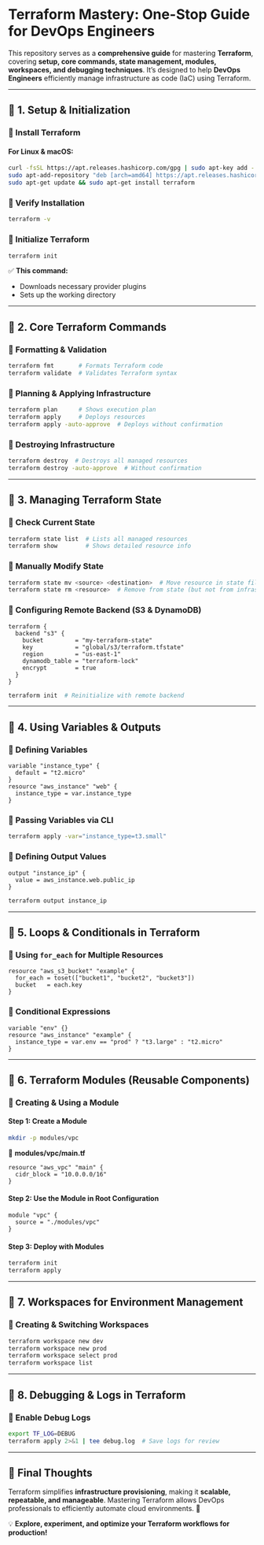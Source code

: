 # **Terraform Mastery: One-Stop Guide for DevOps Engineers**  

This repository serves as a **comprehensive guide** for mastering **Terraform**, covering **setup, core commands, state management, modules, workspaces, and debugging techniques**. It’s designed to help **DevOps Engineers** efficiently manage infrastructure as code (IaC) using Terraform.

---

## **📌 1. Setup & Initialization**  

### **🔹 Install Terraform**  
#### **For Linux & macOS:**  
```bash
curl -fsSL https://apt.releases.hashicorp.com/gpg | sudo apt-key add -
sudo apt-add-repository "deb [arch=amd64] https://apt.releases.hashicorp.com $(lsb_release -cs) main"
sudo apt-get update && sudo apt-get install terraform
```

### **🔹 Verify Installation**  
```bash
terraform -v
```

### **🔹 Initialize Terraform**  
```bash
terraform init
```
✅ **This command:**  
- Downloads necessary provider plugins  
- Sets up the working directory  

---

## **📌 2. Core Terraform Commands**  

### **🔹 Formatting & Validation**  
```bash
terraform fmt       # Formats Terraform code  
terraform validate  # Validates Terraform syntax  
```

### **🔹 Planning & Applying Infrastructure**  
```bash
terraform plan      # Shows execution plan  
terraform apply     # Deploys resources  
terraform apply -auto-approve  # Deploys without confirmation  
```

### **🔹 Destroying Infrastructure**  
```bash
terraform destroy  # Destroys all managed resources  
terraform destroy -auto-approve  # Without confirmation  
```

---

## **📌 3. Managing Terraform State**  

### **🔹 Check Current State**  
```bash
terraform state list  # Lists all managed resources  
terraform show        # Shows detailed resource info  
```

### **🔹 Manually Modify State**  
```bash
terraform state mv <source> <destination>  # Move resource in state file  
terraform state rm <resource>  # Remove from state (but not from infrastructure)  
```

### **🔹 Configuring Remote Backend (S3 & DynamoDB)**  
```hcl
terraform {
  backend "s3" {
    bucket         = "my-terraform-state"
    key            = "global/s3/terraform.tfstate"
    region         = "us-east-1"
    dynamodb_table = "terraform-lock"
    encrypt        = true
  }
}
```
```bash
terraform init  # Reinitialize with remote backend  
```

---

## **📌 4. Using Variables & Outputs**  

### **🔹 Defining Variables**  
```hcl
variable "instance_type" {
  default = "t2.micro"
}
resource "aws_instance" "web" {
  instance_type = var.instance_type
}
```

### **🔹 Passing Variables via CLI**  
```bash
terraform apply -var="instance_type=t3.small"
```

### **🔹 Defining Output Values**  
```hcl
output "instance_ip" {
  value = aws_instance.web.public_ip
}
```
```bash
terraform output instance_ip
```

---

## **📌 5. Loops & Conditionals in Terraform**  

### **🔹 Using `for_each` for Multiple Resources**  
```hcl
resource "aws_s3_bucket" "example" {
  for_each = toset(["bucket1", "bucket2", "bucket3"])
  bucket   = each.key
}
```

### **🔹 Conditional Expressions**  
```hcl
variable "env" {}
resource "aws_instance" "example" {
  instance_type = var.env == "prod" ? "t3.large" : "t2.micro"
}
```

---

## **📌 6. Terraform Modules (Reusable Components)**  

### **🔹 Creating & Using a Module**  
#### **Step 1: Create a Module**  
```bash
mkdir -p modules/vpc
```
📁 **modules/vpc/main.tf**
```hcl
resource "aws_vpc" "main" {
  cidr_block = "10.0.0.0/16"
}
```
#### **Step 2: Use the Module in Root Configuration**  
```hcl
module "vpc" {
  source = "./modules/vpc"
}
```
#### **Step 3: Deploy with Modules**  
```bash
terraform init
terraform apply
```

---

## **📌 7. Workspaces for Environment Management**  

### **🔹 Creating & Switching Workspaces**  
```bash
terraform workspace new dev
terraform workspace new prod
terraform workspace select prod
terraform workspace list
```

---

## **📌 8. Debugging & Logs in Terraform**  

### **🔹 Enable Debug Logs**  
```bash
export TF_LOG=DEBUG  
terraform apply 2>&1 | tee debug.log  # Save logs for review  
```

---


## **📌 Final Thoughts**  

Terraform simplifies **infrastructure provisioning**, making it **scalable, repeatable, and manageable**. Mastering Terraform allows DevOps professionals to efficiently automate cloud environments. 🚀  

💡 **Explore, experiment, and optimize your Terraform workflows for production!**  
